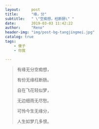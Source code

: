 ```yaml
---
layout:     post
title:      "缘，分"
subtitle:   " \"空痴想，枉断肠\" "
date:       2019-03-03 11:42:22
author:     "Reno"
header-img: "img/post-bg-tangjingmei.jpg"
catalog: true
tags:
    - 傻子
    - 你我

---
```


> 有缘无分空痴想，
>
> 有份无缘枉断肠。
>
> 自在飞花轻似梦，
>
> 无边细雨无尽愁。
>
> 可怜今生无缘分，
>
> 人生如梦几多恨。